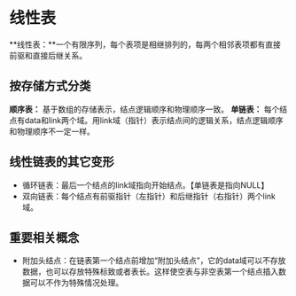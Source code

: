 # 线性表

**线性表：**一个有限序列，每个表项是相继排列的，每两个相邻表项都有直接前驱和直接后继关系。

## 按存储方式分类

**顺序表：** 基于数组的存储表示，结点逻辑顺序和物理顺序一致。
**单链表：** 每个结点有data和link两个域。用link域（指针）表示结点间的逻辑关系，结点逻辑顺序和物理顺序不一定一样。

## 线性链表的其它变形

- 循环链表：最后一个结点的link域指向开始结点。【单链表是指向NULL】
- 双向链表：每个结点有前驱指针（左指针）和后继指针（右指针）两个link域。

## 重要相关概念

- 附加头结点：在链表第一个结点前增加“附加头结点”，它的data域可以不存放数据，也可以存放特殊标致或者表长。这样使空表与非空表第一个结点插入数据可以不作为特殊情况处理。
